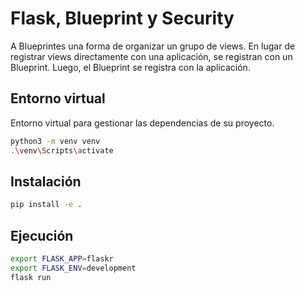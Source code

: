 #  Flask, Blueprint y Security
A Blueprintes una forma de organizar un grupo de views. En lugar de registrar views directamente con una aplicación, se registran con un Blueprint. Luego, el Blueprint se registra con la aplicación.

## Entorno virtual
Entorno virtual para gestionar las dependencias de su proyecto.

```bash
python3 -m venv venv
.\venv\Scripts\activate
```

## Instalación

```bash
pip install -e .
```

## Ejecución 

```bash
export FLASK_APP=flaskr
export FLASK_ENV=development
flask run
```


